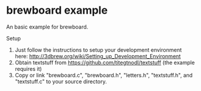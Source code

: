 # brewboard example

An basic example for brewboard.

Setup

1. Just follow the instructions to setup your development environment here: http://3dbrew.org/wiki/Setting_up_Development_Environment
2. Obtain textstuff from https://github.com/titegtnodI/textstuff (the example requires it)
3. Copy or link "brewboard.c", "brewboard.h", "letters.h", "textstuff.h", and "textstuff.c" to your source directory.